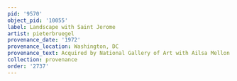 ```yaml
---
pid: '9570'
object_pid: '10055'
label: Landscape with Saint Jerome
artist: pieterbruegel
provenance_date: '1972'
provenance_location: Washington, DC
provenance_text: Acquired by National Gallery of Art with Ailsa Mellon Bruce Fund
collection: provenance
order: '2737'
---
```

